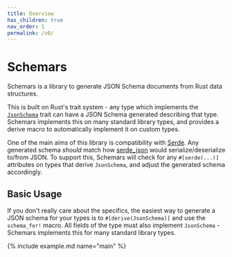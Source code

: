 ```yaml
---
title: Overview
has_children: true
nav_order: 1
permalink: /v0/
---
```


# Schemars

Schemars is a library to generate JSON Schema documents from Rust data structures.

This is built on Rust's trait system - any type which implements the [`JsonSchema`](https://docs.rs/schemars/latest/schemars/trait.JsonSchema.html) trait can have a JSON Schema generated describing that type. Schemars implements this on many standard library types, and provides a derive macro to automatically implement it on custom types.

One of the main aims of this library is compatibility with [Serde](https://github.com/serde-rs/serde). Any generated schema _should_ match how [serde_json](https://github.com/serde-rs/json) would serialize/deserialize to/from JSON. To support this, Schemars will check for any `#[serde(...)]` attributes on types that derive `JsonSchema`, and adjust the generated schema accordingly.

## Basic Usage

If you don't really care about the specifics, the easiest way to generate a JSON schema for your types is to `#[derive(JsonSchema)]` and use the `schema_for!` macro. All fields of the type must also implement `JsonSchema` - Schemars implements this for many standard library types.

{% include example.md name="main" %}
